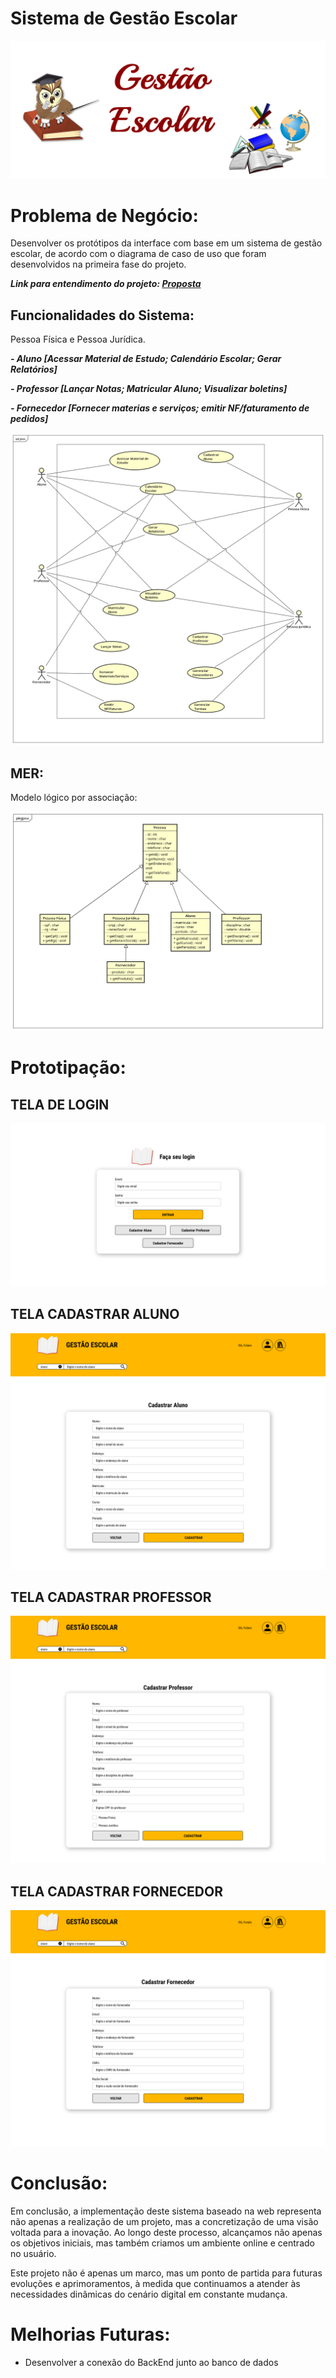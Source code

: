 # Sistema de Gestão Escolar

![i1](gestao-escolar.png)

# Problema de Negócio:

Desenvolver os protótipos da interface com base em um sistema de gestão escolar, de acordo com o diagrama de caso de uso que foram desenvolvidos na primeira fase do projeto.

***Link para entendimento do projeto: <a href="https://github.com/SenacGrupo-7/Projeto_Integrador/blob/main/Proposta.md" target="_blank">Proposta</a>***

## Funcionalidades do Sistema:

Pessoa Física e Pessoa Jurídica.

***- Aluno [Acessar Material de Estudo; Calendário Escolar; Gerar Relatórios]***

***- Professor [Lançar Notas; Matricular Aluno; Visualizar boletins]***

***- Fornecedor [Fornecer materias e serviços; emitir NF/faturamento de pedidos]***

![i2](diagrama-ge.jpg)

## MER:

Modelo lógico por associação:

![i3](mer-logico.jpg)

# Prototipação:

## TELA DE LOGIN

![i3](images/tela-login.jpg)

## TELA CADASTRAR ALUNO

![i4](images/cadastrar-aluno.jpg)

## TELA CADASTRAR PROFESSOR

![i5](images/cadastrar-professor.jpg)

## TELA CADASTRAR FORNECEDOR

![i6](images/cadastro-fornecedor.jpg)

# Conclusão:

Em conclusão, a implementação deste sistema baseado na web representa não apenas a realização de um projeto, mas a concretização de uma visão voltada para a inovação. Ao longo deste processo, alcançamos não apenas os objetivos iniciais, mas também criamos um ambiente online e centrado no usuário.

Este projeto não é apenas um marco, mas um ponto de partida para futuras evoluções e aprimoramentos, à medida que continuamos a atender às necessidades dinâmicas do cenário digital em constante mudança.

# Melhorias Futuras:

* Desenvolver a conexão do BackEnd junto ao banco de dados

